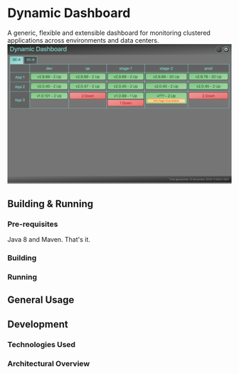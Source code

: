 # Dynamic Dashboard

A generic, flexible and extensible dashboard for monitoring clustered applications across environments and data centers.
![screenshot](/screenshot.png?raw=true)

## Building & Running
### Pre-requisites
Java 8 and Maven.  That's it.
### Building
### Running

## General Usage

## Development
### Technologies Used
### Architectural Overview
    